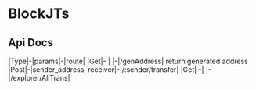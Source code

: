 # BlockJTs

## Api Docs
|Type|-|params|-|route|
|Get|- |      |-|/genAddress| return generated address
|Post|-|sender_address, receiver|-|/:sender/transfer|
|Get| -|      |-|/explorer/AllTrans|

